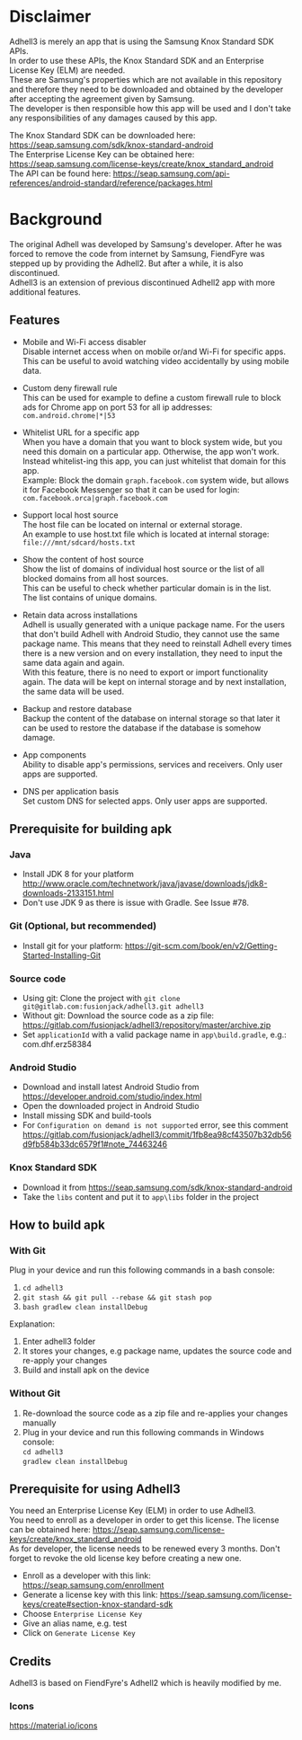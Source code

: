 # Disclaimer
Adhell3 is merely an app that is using the Samsung Knox Standard SDK APIs. <br/>
In order to use these APIs, the Knox Standard SDK and an Enterprise License Key (ELM) are needed. <br/>
These are Samsung's properties which are not available in this repository and therefore they need to be downloaded and obtained by the developer after accepting the agreement given by Samsung. <br/>
The developer is then responsible how this app will be used and I don't take any responsibilities of any damages caused by this app. <br/>

The Knox Standard SDK can be downloaded here: https://seap.samsung.com/sdk/knox-standard-android <br/>
The Enterprise License Key can be obtained here: https://seap.samsung.com/license-keys/create/knox_standard_android <br/>
The API can be found here: https://seap.samsung.com/api-references/android-standard/reference/packages.html


# Background
The original Adhell was developed by Samsung's developer. After he was forced to remove the code from internet by Samsung, FiendFyre was stepped up by providing the Adhell2. But after a while, it is also discontinued.<br/>
Adhell3 is an extension of previous discontinued Adhell2 app with more additional features.


## Features
- Mobile and Wi-Fi access disabler<br/>
Disable internet access when on mobile or/and Wi-Fi for specific apps. This can be useful to avoid watching video accidentally by using mobile data.

- Custom deny firewall rule<br/>
This can be used for example to define a custom firewall rule to block ads for Chrome app on port 53 for all ip addresses:<br/>
    `com.android.chrome|*|53`

- Whitelist URL for a specific app<br/>
When you have a domain that you want to block system wide, but you need this domain on a particular app. Otherwise, the app won't work.<br/>
Instead whitelist-ing this app, you can just whitelist that domain for this app.<br/>
Example: Block the domain `graph.facebook.com` system wide, but allows it for Facebook Messenger so that it can be used for login:<br/>
    `com.facebook.orca|graph.facebook.com`

- Support local host source<br/>
The host file can be located on internal or external storage.<br/>
An example to use host.txt file which is located at internal storage:<br/>
    `file:///mnt/sdcard/hosts.txt`

- Show the content of host source<br/>
Show the list of domains of individual host source or the list of all blocked domains from all host sources.<br/>
This can be useful to check whether particular domain is in the list.<br/>
The list contains of unique domains.

- Retain data across installations<br/>
Adhell is usually generated with a unique package name. For the users that don't build Adhell with Android Studio, they cannot use the same package name. This means that they need to reinstall Adhell every times there is a new version and on every installation, they need to input the same data again and again. <br/>
With this feature, there is no need to export or import functionality again. The data will be kept on internal storage and by next installation, the same data will be used.

- Backup and restore database<br/>
Backup the content of the database on internal storage so that later it can be used to restore the database if the database is somehow damage.

- App components<br/>
Ability to disable app's permissions, services and receivers. Only user apps are supported.

- DNS per application basis<br/>
Set custom DNS for selected apps. Only user apps are supported.

## Prerequisite for building apk
### Java
- Install JDK 8 for your platform http://www.oracle.com/technetwork/java/javase/downloads/jdk8-downloads-2133151.html
- Don't use JDK 9 as there is issue with Gradle. See Issue #78.
 
### Git (Optional, but recommended)
- Install git for your platform: https://git-scm.com/book/en/v2/Getting-Started-Installing-Git

### Source code
- Using git: Clone the project with `git clone git@gitlab.com:fusionjack/adhell3.git adhell3`
- Without git: Download the source code as a zip file: https://gitlab.com/fusionjack/adhell3/repository/master/archive.zip
- Set `applicationId` with a valid package name in `app\build.gradle`, e.g.: com.dhf.erz58384

### Android Studio
- Download and install latest Android Studio from https://developer.android.com/studio/index.html
- Open the downloaded project in Android Studio
- Install missing SDK and build-tools
- For `Configuration on demand is not supported` error, see this comment https://gitlab.com/fusionjack/adhell3/commit/1fb8ea98cf43507b32db56d9fb584b33dc6579f1#note_74463246

### Knox Standard SDK
- Download it from https://seap.samsung.com/sdk/knox-standard-android
- Take the `libs` content and put it to `app\libs` folder in the project 

## How to build apk

### With Git
Plug in your device and run this following commands in a bash console:<br/>
1. `cd adhell3`<br/>
2. `git stash && git pull --rebase && git stash pop`<br/>
3. `bash gradlew clean installDebug`

Explanation:
1. Enter adhell3 folder
2. It stores your changes, e.g package name, updates the source code and re-apply your changes
3. Build and install apk on the device

### Without Git
1. Re-download the source code as a zip file and re-applies your changes manually<br/>
2. Plug in your device and run this following commands in Windows console:<br/>
`cd adhell3`<br/>
`gradlew clean installDebug`


## Prerequisite for using Adhell3
You need an Enterprise License Key (ELM) in order to use Adhell3. <br/>
You need to enroll as a developer in order to get this license. The license can be obtained here: https://seap.samsung.com/license-keys/create/knox_standard_android <br/>
As for developer, the license needs to be renewed every 3 months. Don't forget to revoke the old license key before creating a new one.
- Enroll as a developer with this link: https://seap.samsung.com/enrollment
- Generate a license key with this link: https://seap.samsung.com/license-keys/create#section-knox-standard-sdk
- Choose `Enterprise License Key`
- Give an alias name, e.g. test
- Click on `Generate License Key`


## Credits
Adhell3 is based on FiendFyre's Adhell2 which is heavily modified by me.<br/>
### Icons
https://material.io/icons